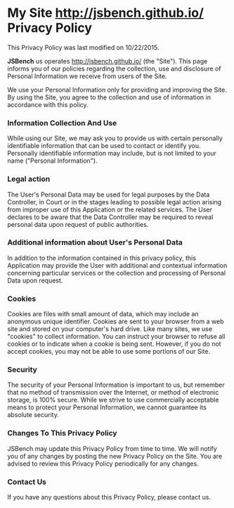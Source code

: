 # My Site ​http://jsbench.github.io/ Privacy Policy


This Privacy Policy was last modified on 10/22/2015.

**JSBench** us operates ​http://jsbench.github.io/ (the "Site"). This page informs you of our policies regarding the collection, use and disclosure
of Personal Information we receive from users of the Site.

We use your Personal Information only for providing and improving the Site. By using the Site,
you agree to the collection and use of information in accordance with this policy.

### Information Collection And Use
While using our Site, we may ask you to provide us with certain personally identifiable information
that can be used to contact or identify you. Personally identifiable information may include, but is
not limited to your name ("Personal Information").

### Legal action
The User's Personal Data may be used for legal purposes by the Data Controller, in Court or in the stages leading to possible legal action arising from improper use of this Application or the related services.
The User declares to be aware that the Data Controller may be required to reveal personal data upon request of public authorities.

### Additional information about User's Personal Data
In addition to the information contained in this privacy policy, this Application may provide the User with additional and contextual information concerning particular services or the collection and processing of Personal Data upon request.

### Cookies
Cookies are files with small amount of data, which may include an anonymous unique identifier.
Cookies are sent to your browser from a web site and stored on your computer's hard drive.
Like many sites, we use "cookies" to collect information. You can instruct your browser to refuse
all cookies or to indicate when a cookie is being sent. However, if you do not accept cookies, you
may not be able to use some portions of our Site.

### Security
The security of your Personal Information is important to us, but remember that no method of
transmission over the Internet, or method of electronic storage, is 100% secure. While we strive to
use commercially acceptable means to protect your Personal Information, we cannot guarantee
its absolute security.

### Changes To This Privacy Policy
JSBench may update this Privacy Policy from time to time. We will notify
you of any changes by posting the new Privacy Policy on the Site. You are advised to review this
Privacy Policy periodically for any changes.

### Contact Us
If you have any questions about this Privacy Policy, please contact us.
